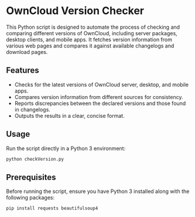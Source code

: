 # OwnCloud Version Checker

This Python script is designed to automate the process of checking and comparing different versions of OwnCloud, including server packages, desktop clients, and mobile apps. It fetches version information from various web pages and compares it against available changelogs and download pages.

## Features

- Checks for the latest versions of OwnCloud server, desktop, and mobile apps.
- Compares version information from different sources for consistency.
- Reports discrepancies between the declared versions and those found in changelogs.
- Outputs the results in a clear, concise format.

## Usage

Run the script directly in a Python 3 environment:

```bash
python checkVersion.py
```

## Prerequisites

Before running the script, ensure you have Python 3 installed along with the following packages:

```bash
pip install requests beautifulsoup4
```
